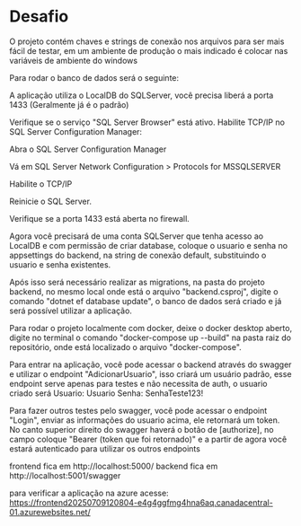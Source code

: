 # Desafio

O projeto contém chaves e strings de conexão nos arquivos para ser mais fácil de testar, em um ambiente de produção o mais indicado é colocar nas variáveis de ambiente do windows

Para rodar o banco de dados será o seguinte:

A aplicação utiliza o LocalDB do SQLServer, você precisa liberá a porta 1433 (Geralmente já é o padrão)

Verifique se o serviço "SQL Server Browser" está ativo.
Habilite TCP/IP no SQL Server Configuration Manager:

Abra o SQL Server Configuration Manager

Vá em SQL Server Network Configuration > Protocols for MSSQLSERVER

Habilite o TCP/IP

Reinicie o SQL Server.

Verifique se a porta 1433 está aberta no firewall.

Agora você precisará de uma conta SQLServer que tenha acesso ao LocalDB e com permissão de criar database, coloque o usuario e senha no appsettings do backend, na string de conexão default, substituindo o usuario e senha existentes.

Após isso será necessário realizar as migrations, na pasta do projeto backend, no mesmo local onde está o arquivo "backend.csproj", digite o comando "dotnet ef database update", o banco de dados será criado e já será possível utilizar a aplicação.

Para rodar o projeto localmente com docker, deixe o docker desktop aberto, digite no terminal o comando "docker-compose up --build" na pasta raiz do repositório, onde está localizado o arquivo "docker-compose".

Para entrar na aplicação, você pode acessar o backend através do swagger e utilizar o endpoint "AdicionarUsuario", isso criará um usuário padrão, esse endpoint serve apenas para testes e não necessita de auth, o usuario criado será 
Usuario: Usuario
Senha: SenhaTeste123!

Para fazer outros testes pelo swagger, você pode acessar o endpoint "Login", enviar as informações do usuario acima, ele retornará um token.
No canto superior direito do swagger haverá o botão de [authorize], no campo coloque "Bearer (token que foi retornado)" e a partir de agora você estará autenticado para utilizar os outros endpoints

frontend fica em http://localhost:5000/
backend fica em http://localhost:5001/swagger

para verificar a aplicação na azure acesse: https://frontend20250709120804-e4g4ggfmg4hna6aq.canadacentral-01.azurewebsites.net/
